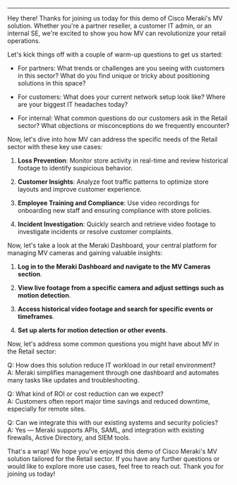 ---

Hey there! Thanks for joining us today for this demo of Cisco Meraki's MV solution. Whether you're a partner reseller, a customer IT admin, or an internal SE, we're excited to show you how MV can revolutionize your retail operations.

Let's kick things off with a couple of warm-up questions to get us started:

- For partners: What trends or challenges are you seeing with customers in this sector? What do you find unique or tricky about positioning solutions in this space?

- For customers: What does your current network setup look like? Where are your biggest IT headaches today?

- For internal: What common questions do our customers ask in the Retail sector? What objections or misconceptions do we frequently encounter?

Now, let's dive into how MV can address the specific needs of the Retail sector with these key use cases:

1. **Loss Prevention**: Monitor store activity in real-time and review historical footage to identify suspicious behavior.
   
2. **Customer Insights**: Analyze foot traffic patterns to optimize store layouts and improve customer experience.

3. **Employee Training and Compliance**: Use video recordings for onboarding new staff and ensuring compliance with store policies.

4. **Incident Investigation**: Quickly search and retrieve video footage to investigate incidents or resolve customer complaints.

Now, let's take a look at the Meraki Dashboard, your central platform for managing MV cameras and gaining valuable insights:

1. **Log in to the Meraki Dashboard and navigate to the MV Cameras section**.

2. **View live footage from a specific camera and adjust settings such as motion detection**.

3. **Access historical video footage and search for specific events or timeframes**.

4. **Set up alerts for motion detection or other events**.

Now, let's address some common questions you might have about MV in the Retail sector:

Q: How does this solution reduce IT workload in our retail environment?  
A: Meraki simplifies management through one dashboard and automates many tasks like updates and troubleshooting.

Q: What kind of ROI or cost reduction can we expect?  
A: Customers often report major time savings and reduced downtime, especially for remote sites.

Q: Can we integrate this with our existing systems and security policies?  
A: Yes — Meraki supports APIs, SAML, and integration with existing firewalls, Active Directory, and SIEM tools.

That's a wrap! We hope you've enjoyed this demo of Cisco Meraki's MV solution tailored for the Retail sector. If you have any further questions or would like to explore more use cases, feel free to reach out. Thank you for joining us today!